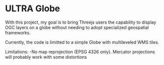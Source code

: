 # ULTRA Globe

With this project, my goal is to bring Threejs users the capability to display OGC layers on a globe without needing to adopt specialized geospatial frameworks.

Currently, the code is limitted to a simple Globe with multileveled WMS tiles.

Limitations:
-No map reprojection (EPSG 4326 only). Mercator projections will probably work with some distortions
